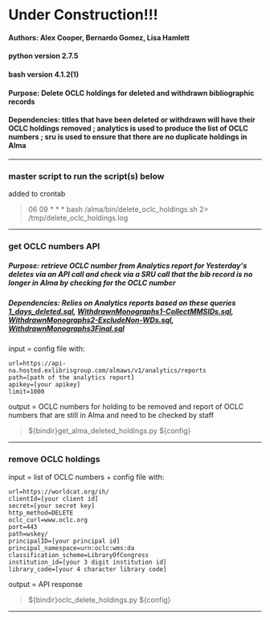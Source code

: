 # Under Construction!!!
#### Authors: Alex Cooper, Bernardo Gomez, Lisa Hamlett
#### python version 2.7.5
#### bash version 4.1.2(1)
#### Purpose: Delete OCLC holdings for deleted and withdrawn bibliographic records
#### Dependencies: titles that have been deleted or withdrawn will have their OCLC holdings removed ; analytics is used to produce the list of OCLC numbers ; sru is used to ensure that there are no duplicate holdings in Alma
-----------------------------------------------------

### master script to run the script(s) below

added to crontab

>06 09 * * * bash /alma/bin/delete_oclc_holdings.sh 2> /tmp/delete_oclc_holdings.log

-------------------------------------------------------

### get OCLC numbers API
##### Purpose: retrieve OCLC number from Analytics report for Yesterday's deletes via an API call and check via a SRU call that the bib record is no longer in Alma by checking for the OCLC number
##### Dependencies: Relies on Analytics reports based on these queries [1_days_deleted.sql](https://github.com/Emory-LCS/Alma-Public/blob/master/DeleteOclcHoldings/1_days_deleted.sql), [WithdrawnMonographs1-CollectMMSIDs.sql](https://github.com/Emory-LCS/Alma-Public/blob/master/DeleteOclcHoldings/WithdrawnMonographs1-CollectMMSIDs.sql), [WithdrawnMonographs2-ExcludeNon-WDs.sql](https://github.com/Emory-LCS/Alma-Public/blob/master/DeleteOclcHoldings/WithdrawnMonographs2-ExcludeNon-WDs.sql), [WithdrawnMonographs3Final.sql](https://github.com/Emory-LCS/Alma-Public/blob/master/DeleteOclcHoldings/WithdrawnMonographs3Final.sql)

input = config file with:

```
url=https://api-na.hosted.exlibrisgroup.com/almaws/v1/analytics/reports
path=[path of the analytics report]
apikey=[your apikey]
limit=1000
```

output = OCLC numbers for holding to be removed and report of OCLC numbers that are still in Alma and need to be checked by staff

>${bindir}get_alma_deleted_holdings.py ${config}

------------------------------------------------------------

### remove OCLC holdings

input = list of OCLC numbers + config file with:

```
url=https://worldcat.org/ih/
clientId=[your client id]
secret=[your secret key]
http_method=DELETE
oclc_curl=www.oclc.org
port=443
path=wskey/
principalID=[your principal id]
principal_namespace=urn:oclc:wms:da
classification_scheme=LibraryOfCongress
institution_id=[your 3 digit institution id]
library_code=[your 4 character library code]
```

output = API response

>${bindir}oclc_delete_holdings.py ${config}

-------------------------------------------------
